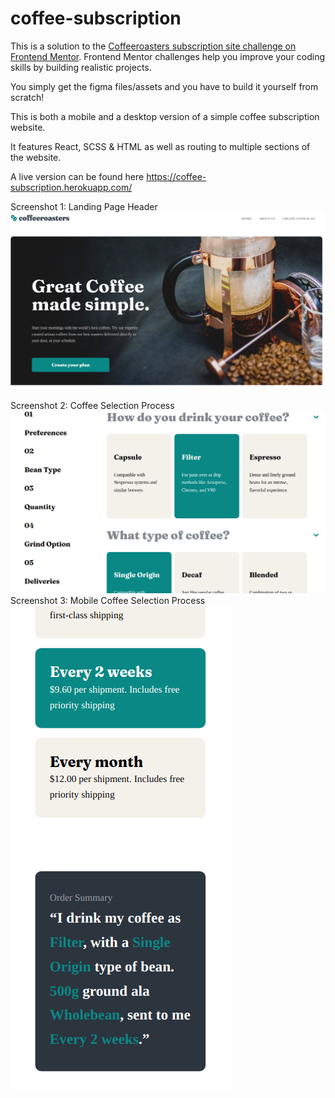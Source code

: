 # coffee-subscription

This is a solution to the [Coffeeroasters subscription site challenge on Frontend Mentor](https://www.frontendmentor.io/challenges/coffeeroasters-subscription-site-5Fc26HVY6). Frontend Mentor challenges help you improve your coding skills by building realistic projects.

You simply get the figma files/assets and you have to build it yourself from scratch!

This is both a mobile and a desktop version of a simple coffee subscription website.

It features React, SCSS & HTML as well as routing to multiple sections of the website.

A live version can be found here https://coffee-subscription.herokuapp.com/

Screenshot 1: Landing Page Header
![landingpagescreenshotexample](/coffeeHeroScreenshot.png)

Screenshot 2: Coffee Selection Process
![landingpagescreenshotexample](/coffeeProcess.png)
Screenshot 3: Mobile Coffee Selection Process
![mobileScreenshot](/mobileCoffee.png)
